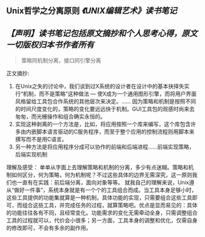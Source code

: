 Unix哲学之分离原则
*《UNIX编辑艺术》读书笔记*
---
*【声明】读书笔记包括原文摘抄和个人思考心得，原文一切版权归本书作者所有*
---
> 策略同机制分离，接口同引擎分离

正文摘抄:
1. 在Unix之失的讨论中，我们谈到过X系统的设计者在设计中的基本抉择失实行“机制，而不是策略”这种做法 — 使X成为一个通用图形引擎，而将用户界面风格留给工具包合作系统的其他层次来决定。…… 因为策略和机制是按照不同的时间尺度变化的，策略的变化要远远快于机制。GUI工具包的观感时尚来去匆匆，而光栅操作和组合确实永恒的。
2. 实现这种剥离的一个方法是，比如，将应用按照一个库来编写，这个库包含许多由内嵌脚本语言驱动的C服务程序，而至于整个应用的控制流程则用脚本来撰写而不是用C语言。
3. 另一种方法是将应用程序分成可以协作的前端和后端进程……前端实现策略，后端实现机制

理解及感受：
	单单从字面上去理解策略和机制的分离，多少有点迷糊。策略和机制如何区分，何为策略，何为机制呢？不过这些具体的边界无需深究，这一原则我们也一直有在实践：前后端分离，面向对象等等。
	就我自己的理解来说，Unix遵从“做好一件事”，系统本身就是有一个个的工具组合而成。当工具本身足够小时，这些工具提供的功能集就算是一种机制，具体功能的实现，只需要组合这些工具即可，而组合这些工具，并完成任务的过程，就算策略吧。优点是显而易见的：具体的功能往往各有不同，且经常变化。功能需求的变化无需牵动全身，只需调整组合工具的过程就可以，代价会小很多；另一方面，工具本身的调整和优化，仅需自身的修改即可，不会有多余的副作用。